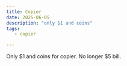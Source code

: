 ```yaml
---
title: Copier
date: 2025-06-05
description: "only $1 and coins"
tags:
   - copier

---
```

Only $1 and coins for copier. No longer $5 bill.
